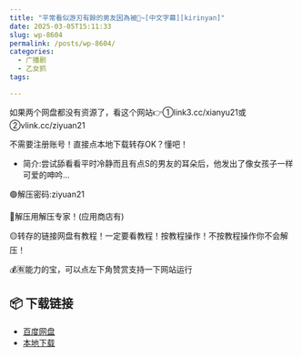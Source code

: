 ```yaml
---
title: "平常看似游刃有餘的男友因為被👅~[中文字幕][kirinyan]"
date: 2025-03-05T15:11:33
slug: wp-8604
permalink: /posts/wp-8604/
categories:
  - 广播剧
  - 乙女抓
tags:

---
```


如果两个网盘都没有资源了，看这个网站👉①link3.cc/xianyu21或②vlink.cc/ziyuan21

不需要注册账号！直接点本地下载转存OK？懂吧！

*   简介:尝试舔看看平时冷静而且有点S的男友的耳朵后，他发出了像女孩子一样可爱的呻吟…

🟢解压密码:ziyuan21

🔵解压用解压专家！(应用商店有)

🟡转存的链接网盘有教程！一定要看教程！按教程操作！不按教程操作你不会解压！

💰🈶能力的宝，可以点左下角赞赏支持一下网站运行

## 📦 下载链接
- [百度网盘](https://blziyuan21.com/pay-download/8604?key=ccf5575cb1&down_id=0)
- [本地下载](https://blziyuan21.com/pay-download/8604?key=ccf5575cb1&down_id=1)

